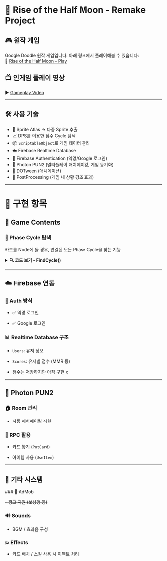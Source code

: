 # 🌙 Rise of the Half Moon - Remake Project

## 🎮 원작 게임
Google Doodle 원작 게임입니다. 아래 링크에서 플레이해볼 수 있습니다:  
🔗 [Rise of the Half Moon - Play](https://doodles.google/doodle/rise-of-the-half-moon/)

## 📺 인게임 플레이 영상
▶️ [Gameplay Video](https://github.com/user-attachments/assets/c0950ac0-29d3-4428-b2b0-e1d72912d09e)

---

## 🛠️ 사용 기술

- 🎨 Sprite Atlas → 다중 Sprite 추출
- 📈 DPS를 이용한 점수 Cycle 탐색
- 📦 `ScriptableObject`로 게임 데이터 관리
- ☁️ Firebase Realtime Database
- 🔐 Firebase Authentication (익명/Google 로그인)
- 🔄 Photon PUN2 (멀티플레이 매치메이킹, 게임 동기화)
- 🔁 DOTween (애니메이션)
- 🎥 PostProcessing (게임 내 상황 강조 효과)

---

# 🚧 구현 항목

## 🧩 Game Contents

### 🔄 Phase Cycle 탐색
카드를 Node에 둘 경우, 연결된 모든 Phase Cycle을 찾는 기능

<details>
<summary><strong>🔍 코드 보기 - FindCycle()</strong></summary>

```csharp
public class NodeCycleHelper
{
    public int row;
    public int col;
    public List<Node> nodes = new List<Node>();
    GameManager gameManager;

    public NodeCycleHelper(GameManager gameManager, List<Node> nodes, int row, int col)
    {
        this.gameManager = gameManager;
        this.row = row;
        this.col = col;
        this.nodes = nodes;
    }

    public Dictionary<string, List<Node>> FindCycle(Node putNode)
    {
        Dictionary<string, List<Node>> resultDic = new Dictionary<string, List<Node>>();

        UpdateNearNodeInfo(putNode);

        List<List<Node>> nextNodeLists = new List<List<Node>>();
        List<List<Node>> prevNodeLists = new List<List<Node>>();
        List<Node> temp = new List<Node>();
        SetNextNodeList(ref nextNodeLists, ref temp, putNode);
        temp = new List<Node>();
        SetPrevNodeList(ref prevNodeLists, ref temp, putNode);

        foreach (List<Node> prevs in prevNodeLists)
        {
            prevs.Reverse();

            foreach (List<Node> next in nextNodeLists)
            {
                List<Node> result = new List<Node>();
                List<Node> tmpNexts = new List<Node>(next);

                if (prevs.Count > 0)
                {
                    for (int i = 0; i < next.Count; i++)
                    {
                        if (next[i] == prevs[0])
                        {
                            tmpNexts = next.GetRange(0, i);
                            break;
                        }
                    }
                }

                string key = "";
                foreach (var pre in prevs)
                {
                    key += pre.index;
                    result.Add(pre);
                }

                key += putNode.index;
                result.Add(putNode);

                foreach (var nxt in tmpNexts)
                {
                    key += nxt.index;
                    result.Add(nxt);
                }

                if (result.Count > 2)
                    resultDic[key] = result;
            }
        }

        return resultDic;
    }

    private void SetNextNodeList(ref List<List<Node>> nextNodeLists, ref List<Node> currentPathNode, Node node)
    {
        bool isFindNext = false;
        foreach (Node nextNode in node.nextNodes)
        {
            if (currentPathNode.Contains(nextNode)) continue;
            isFindNext = true;
            List<Node> nodes = new List<Node>(currentPathNode);
            nodes.Add(nextNode);
            SetNextNodeList(ref nextNodeLists, ref nodes, nextNode);
        }

        if (!isFindNext) nextNodeLists.Add(currentPathNode);
    }

    private void SetPrevNodeList(ref List<List<Node>> nextNodeLists, ref List<Node> currentPathNode, Node node)
    {
        bool isFindNext = false;
        foreach (Node nextNode in node.prevNodes)
        {
            if (currentPathNode.Contains(nextNode)) continue;
            isFindNext = true;
            List<Node> nodes = new List<Node>(currentPathNode);
            nodes.Add(nextNode);
            SetPrevNodeList(ref nextNodeLists, ref nodes, nextNode);
        }

        if (!isFindNext) nextNodeLists.Add(currentPathNode);
    }

    public void UpdateNearNodeInfo(Node node)
    {
        var connectedNodes = node.GetAdjacentNodes();
        foreach (var connectedNode in connectedNodes)
        {
            if (IsNext(connectedNode, node))
            {
                node.prevNodes.Add(connectedNode);
                connectedNode.nextNodes.Add(node);
            }
            if (IsPrev(connectedNode, node))
            {
                node.nextNodes.Add(connectedNode);
                connectedNode.prevNodes.Add(node);
            }
        }
    }

    private bool IsNext(Node node1, Node node2)
    {
        return PhaseData.GetNextPhaseType(node1.GetPhaseType(), gameManager.contentType) == node2.GetPhaseType();
    }

    private bool IsPrev(Node node1, Node node2)
    {
        return PhaseData.GetPreviousPhaseType(node1.GetPhaseType(), gameManager.contentType) == node2.GetPhaseType();
    }
}

```

</details>

---

## ☁️ Firebase 연동

### 🔐 Auth 방식

- ✅ 익명 로그인
    
- ✅ Google 로그인
    

### 📊 Realtime Database 구조

- `Users`: 유저 정보
    
- `Scores`: 유저별 점수 (MMR 등)
-  점수는 저장하지만 아직 구현 x
    

---

## 🔄 Photon PUN2

### 🏠 Room 관리

- 자동 매치메이킹 지원
    

### 🔁 RPC 활용

- 카드 놓기 (`PutCard`)
    
- 아이템 사용 (`UseItem`)
    

---

## 📢 기타 시스템

~~### 📱 AdMob~~

~~- 광고 지원 (보상형 등)~~
    

### 🔊 Sounds

- BGM / 효과음 구성
    

### 💥 Effects

- 카드 배치 / 스킬 사용 시 이펙트 처리